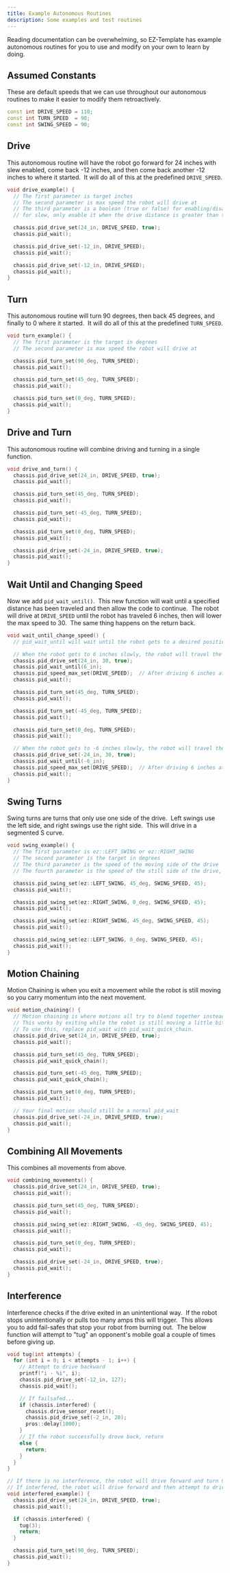 ```yaml
---
title: Example Autonomous Routines
description: Some examples and test routines
---
```


Reading documentation can be overwhelming, so EZ-Template has example autonomous routines for you to use and modify on your own to learn by doing.  

## Assumed Constants  
These are default speeds that we can use throughout our autonomous routines to make it easier to modify them retroactively.
```cpp
const int DRIVE_SPEED = 110; 
const int TURN_SPEED  = 90;
const int SWING_SPEED = 90;
```


## Drive 
This autonomous routine will have the robot go forward for 24 inches with slew enabled, come back -12 inches, and then come back another -12 inches to where it started.  It will do all of this at the predefined `DRIVE_SPEED`.
```cpp
void drive_example() {
  // The first parameter is target inches
  // The second parameter is max speed the robot will drive at
  // The third parameter is a boolean (true or false) for enabling/disabling a slew at the start of drive motions
  // for slew, only enable it when the drive distance is greater than the slew distance + a few inches

  chassis.pid_drive_set(24_in, DRIVE_SPEED, true);
  chassis.pid_wait();

  chassis.pid_drive_set(-12_in, DRIVE_SPEED);
  chassis.pid_wait();

  chassis.pid_drive_set(-12_in, DRIVE_SPEED);
  chassis.pid_wait();
}
```





## Turn 
This autonomous routine will turn 90 degrees, then back 45 degrees, and finally to 0 where it started.  It will do all of this at the predefined `TURN_SPEED`.
```cpp
void turn_example() {
  // The first parameter is the target in degrees
  // The second parameter is max speed the robot will drive at

  chassis.pid_turn_set(90_deg, TURN_SPEED);
  chassis.pid_wait();

  chassis.pid_turn_set(45_deg, TURN_SPEED);
  chassis.pid_wait();

  chassis.pid_turn_set(0_deg, TURN_SPEED);
  chassis.pid_wait();
}
```





## Drive and Turn
This autonomous routine will combine driving and turning in a single function. 
```cpp
void drive_and_turn() {
  chassis.pid_drive_set(24_in, DRIVE_SPEED, true);
  chassis.pid_wait();

  chassis.pid_turn_set(45_deg, TURN_SPEED);
  chassis.pid_wait();

  chassis.pid_turn_set(-45_deg, TURN_SPEED);
  chassis.pid_wait();

  chassis.pid_turn_set(0_deg, TURN_SPEED);
  chassis.pid_wait();

  chassis.pid_drive_set(-24_in, DRIVE_SPEED, true);
  chassis.pid_wait();
}
```





## Wait Until and Changing Speed
Now we add `pid_wait_until()`.  This new function will wait until a specified distance has been traveled and then allow the code to continue.  The robot will drive at `DRIVE_SPEED` until the robot has traveled 6 inches, then will lower the max speed to 30.  The same thing happens on the return back. 
```cpp
void wait_until_change_speed() {
  // pid_wait_until will wait until the robot gets to a desired position

  // When the robot gets to 6 inches slowly, the robot will travel the remaining distance at full speed
  chassis.pid_drive_set(24_in, 30, true);
  chassis.pid_wait_until(6_in);
  chassis.pid_speed_max_set(DRIVE_SPEED);  // After driving 6 inches at 30 speed, the robot will go the remaining distance at DRIVE_SPEED
  chassis.pid_wait();

  chassis.pid_turn_set(45_deg, TURN_SPEED);
  chassis.pid_wait();

  chassis.pid_turn_set(-45_deg, TURN_SPEED);
  chassis.pid_wait();

  chassis.pid_turn_set(0_deg, TURN_SPEED);
  chassis.pid_wait();

  // When the robot gets to -6 inches slowly, the robot will travel the remaining distance at full speed
  chassis.pid_drive_set(-24_in, 30, true);
  chassis.pid_wait_until(-6_in);
  chassis.pid_speed_max_set(DRIVE_SPEED);  // After driving 6 inches at 30 speed, the robot will go the remaining distance at DRIVE_SPEED
  chassis.pid_wait();
}
```





## Swing Turns
Swing turns are turns that only use one side of the drive.  Left swings use the left side, and right swings use the right side.  This will drive in a segmented S curve.   
```cpp
void swing_example() {
  // The first parameter is ez::LEFT_SWING or ez::RIGHT_SWING
  // The second parameter is the target in degrees
  // The third parameter is the speed of the moving side of the drive
  // The fourth parameter is the speed of the still side of the drive, this allows for wider arcs

  chassis.pid_swing_set(ez::LEFT_SWING, 45_deg, SWING_SPEED, 45);
  chassis.pid_wait();

  chassis.pid_swing_set(ez::RIGHT_SWING, 0_deg, SWING_SPEED, 45);
  chassis.pid_wait();

  chassis.pid_swing_set(ez::RIGHT_SWING, 45_deg, SWING_SPEED, 45);
  chassis.pid_wait();

  chassis.pid_swing_set(ez::LEFT_SWING, 0_deg, SWING_SPEED, 45);
  chassis.pid_wait();
}
```



## Motion Chaining
Motion Chaining is when you exit a movement while the robot is still moving so you carry momentum into the next movement.  
```cpp
void motion_chaining() {
  // Motion chaining is where motions all try to blend together instead of individual movements.
  // This works by exiting while the robot is still moving a little bit.
  // To use this, replace pid_wait with pid_wait_quick_chain.
  chassis.pid_drive_set(24_in, DRIVE_SPEED, true);
  chassis.pid_wait();

  chassis.pid_turn_set(45_deg, TURN_SPEED);
  chassis.pid_wait_quick_chain();

  chassis.pid_turn_set(-45_deg, TURN_SPEED);
  chassis.pid_wait_quick_chain();

  chassis.pid_turn_set(0_deg, TURN_SPEED);
  chassis.pid_wait();

  // Your final motion should still be a normal pid_wait
  chassis.pid_drive_set(-24_in, DRIVE_SPEED, true);
  chassis.pid_wait();
}
```





## Combining All Movements
This combines all movements from above. 
```cpp
void combining_movements() {
  chassis.pid_drive_set(24_in, DRIVE_SPEED, true);
  chassis.pid_wait();

  chassis.pid_turn_set(45_deg, TURN_SPEED);
  chassis.pid_wait();

  chassis.pid_swing_set(ez::RIGHT_SWING, -45_deg, SWING_SPEED, 45);
  chassis.pid_wait();

  chassis.pid_turn_set(0_deg, TURN_SPEED);
  chassis.pid_wait();

  chassis.pid_drive_set(-24_in, DRIVE_SPEED, true);
  chassis.pid_wait();
}
```





## Interference
Interference checks if the drive exited in an unintentional way.  If the robot stops unintentionally or pulls too many amps this will trigger.  This allows you to add fail-safes that stop your robot from burning out.  The below function will attempt to "tug" an opponent's mobile goal a couple of times before giving up.
```cpp
void tug(int attempts) {
  for (int i = 0; i < attempts - 1; i++) {
    // Attempt to drive backward
    printf("i - %i", i);
    chassis.pid_drive_set(-12_in, 127);
    chassis.pid_wait();

    // If failsafed...
    if (chassis.interfered) {
      chassis.drive_sensor_reset();
      chassis.pid_drive_set(-2_in, 20);
      pros::delay(1000);
    }
    // If the robot successfully drove back, return
    else {
      return;
    }
  }
}

// If there is no interference, the robot will drive forward and turn 90 degrees.
// If interfered, the robot will drive forward and then attempt to drive backward.
void interfered_example() {
  chassis.pid_drive_set(24_in, DRIVE_SPEED, true);
  chassis.pid_wait();

  if (chassis.interfered) {
    tug(3);
    return;
  }

  chassis.pid_turn_set(90_deg, TURN_SPEED);
  chassis.pid_wait();
}
```



